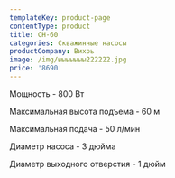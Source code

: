 ```yaml
---
templateKey: product-page
contentType: product
title: СН-60
categories: Скважинные насосы
productCompany: Вихрь
image: /img/ыыыыыыы222222.jpg
price: '8690'
---
```

Мощность - 800 Вт

Максимальная высота подъема - 60 м

Максимальная подача - 50 л/мин

Диаметр насоса - 3 дюйма

Диаметр выходного отверстия - 1 дюйм
